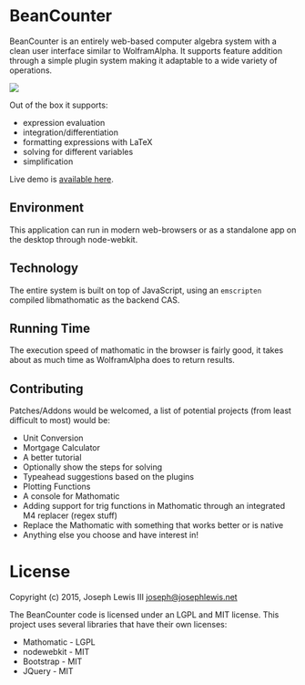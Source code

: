 BeanCounter
===========

BeanCounter is an entirely web-based computer algebra system with a clean user
interface similar to WolframAlpha. It supports feature addition through a simple
plugin system making it adaptable to a wide variety of operations.

![](https://raw.githubusercontent.com/josephlewis42/beancounter/master/screenshot.png)

Out of the box it supports:

* expression evaluation
* integration/differentiation
* formatting expressions with LaTeX
* solving for different variables
* simplification

Live demo is [available here](http://josephlewis.net/apps/BeanCounter/).


Environment
-----------

This application can run in modern web-browsers or as a standalone app on the
desktop through node-webkit.


Technology
----------

The entire system is built on top of JavaScript, using an `emscripten` compiled
libmathomatic as the backend CAS.

Running Time
------------

The execution speed of mathomatic in the browser is fairly good, it takes about
as much time as WolframAlpha does to return results.

Contributing
------------

Patches/Addons would be welcomed, a list of potential projects (from least
difficult to most) would be:

* Unit Conversion
* Mortgage Calculator
* A better tutorial
* Optionally show the steps for solving
* Typeahead suggestions based on the plugins
* Plotting Functions
* A console for Mathomatic
* Adding support for trig functions in Mathomatic through an integrated M4 replacer (regex stuff)
* Replace the Mathomatic with something that works better or is native
* Anything else you choose and have interest in!

License
=======

Copyright (c) 2015, Joseph Lewis III <joseph@josephlewis.net>

The BeanCounter code is licensed under an LGPL and MIT license. This project
uses several libraries that have their own licenses:

* Mathomatic - LGPL
* nodewebkit - MIT
* Bootstrap - MIT
* JQuery - MIT
